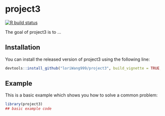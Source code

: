 
# project3

<!-- badges: start -->
[![R build status](https://github.com/loriWang999/project3/workflows/R-CMD-check/badge.svg)](https://github.com/loriWang999/project3/actions)
<!-- badges: end -->

The goal of project3 is to ...

## Installation

You can install the released version of project3 using the following line:

``` r
devtools::install_github("loriWang999/project3", build_vignette = TRUE, build_opts = c())
```

## Example

This is a basic example which shows you how to solve a common problem:

``` r
library(project3)
## basic example code
```

